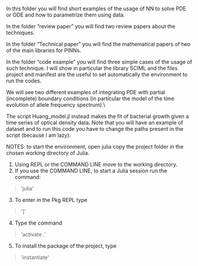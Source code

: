 In this folder you will find short examples of the usage of NN to solve PDE or ODE and how to parametrize them using data.

In the folder “review paper” you will find two review papers about the techniques.


In the folder “Technical paper” you will find the mathematical papers of two of the main libraries for PINNs.

In the folder “code example” you will find three simple cases of the usage of such technique. I will show in particular the library SCIML and the files project and manifest are the useful to set automatically the environment to run the codes.

We will see two different examples of integrating PDE with partial (incomplete) boundary conditions (in particular the model of the time evolution of allele frequency spectrum).\\

The script Huang_model.jl instead makes the fit of bacterial growth given a time series of optical density data. Note that you will have an example of dataset and to run this code you have to change the paths present in the script (because I am lazy).

NOTES: to start the environment, open julia copy the project folder in the chosen working directory of Julia. 
1. Using REPL or the COMMAND LINE move to the working directory.  
2. If you use the COMMAND LINE, to start a Julia session run the command:

> 'julia'

3. To enter in the Pkg REPL  type 

>']'  

4. Type the command 
> 'activate .'

5. To install the package of the project, type
> 'instantiate'
